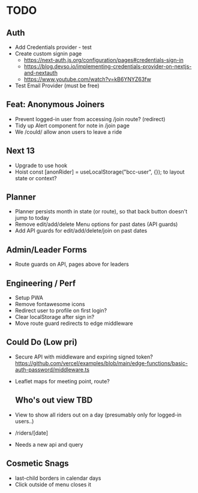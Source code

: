 # TODO

## Auth

- Add Credentials provider - test
- Create custom signin page
  - https://next-auth.js.org/configuration/pages#credentials-sign-in
  - https://blog.devso.io/implementing-credentials-provider-on-nextjs-and-nextauth
  - https://www.youtube.com/watch?v=kB6YNYZ63fw
- Test Email Provider (must be free)

## Feat: Anonymous Joiners

- Prevent logged-in user from accessing /join route? (redirect)
- Tidy up Alert component for note in /join page
- We /could/ allow anon users to leave a ride

## Next 13

- Upgrade to use hook
- Hoist const [anonRider] = useLocalStorage<AnonymousUser>("bcc-user", {}); to layout state or context?

## Planner

- Planner persists month in state (or route), so that back button doesn't jump to today
- Remove edit/add/delete Menu options for past dates (API guards)
- Add API guards for edit/add/delete/join on past dates

## Admin/Leader Forms

- Route guards on API, pages above for leaders

## Engineering / Perf

- Setup PWA
- Remove fontawesome icons
- Redirect user to profile on first login?
- Clear localStorage after sign in?
- Move route guard redirects to edge middleware

## Could Do (Low pri)

- Secure API with middleware and expiring signed token?
  https://github.com/vercel/examples/blob/main/edge-functions/basic-auth-password/middleware.ts
- Leaflet maps for meeting point, route?

  ## Who's out view TBD

- View to show all riders out on a day (presumably only for logged-in users..)
- /riders/[date]
- Needs a new api and query

## Cosmetic Snags

- last-child borders in calendar days
- Click outside of menu closes it
